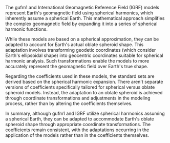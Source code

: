 The gufm1 and International Geomagnetic Reference Field (IGRF) models represent Earth's geomagnetic field using spherical harmonics, which inherently assume a spherical Earth. This mathematical approach simplifies the complex geomagnetic field by expanding it into a series of spherical harmonic functions.

While these models are based on a spherical approximation, they can be adapted to account for Earth's actual oblate spheroid shape. This adaptation involves transforming geodetic coordinates (which consider Earth's ellipsoidal shape) into geocentric coordinates suitable for spherical harmonic analysis. Such transformations enable the models to more accurately represent the geomagnetic field over Earth's true shape.

Regarding the coefficients used in these models, the standard sets are derived based on the spherical harmonic expansion. There aren't separate versions of coefficients specifically tailored for spherical versus oblate spheroid models. Instead, the adaptation to an oblate spheroid is achieved through coordinate transformations and adjustments in the modeling process, rather than by altering the coefficients themselves.

In summary, although gufm1 and IGRF utilize spherical harmonics assuming a spherical Earth, they can be adapted to accommodate Earth's oblate spheroid shape through appropriate coordinate transformations. The coefficients remain consistent, with the adaptations occurring in the application of the models rather than in the coefficients themselves.

